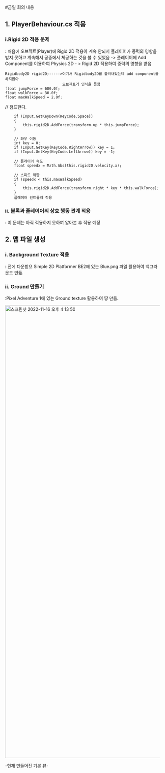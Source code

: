 #금일 회의 내용

## 1. PlayerBehaviour.cs 적용
### i.Rigid 2D 적용 문제
: 처음에 오브젝트(Player)에 Rigid 2D 적용이 계속 안되서 플레이어가 중력의 영향을 받지
못하고 계속해서 공중에서 체공하는 것을 볼 수 있었음
-> 플레이어에 Add Component를 이용하여 Physics 2D - > Rigid 2D 적용하여 중력의
영향을 받음


    Rigidbody2D rigid2D;----->여기서 Rigidbody2D를 불러내었는데 add component를 하지않아
                              오브젝트가 인식을 못함
    float jumpForce = 680.0f;
    float walkForce = 30.0f;
    float maxWalkSpeed = 2.0f;

// 점프한다.

        if (Input.GetKeyDown(KeyCode.Space))
        {
            this.rigid2D.AddForce(transform.up * this.jumpForce);
        }

        // 좌우 이동
        int key = 0;
        if (Input.GetKey(KeyCode.RightArrow)) key = 1;
        if (Input.GetKey(KeyCode.LeftArrow)) key = -1;

        // 플레이어 속도
        float speedx = Math.Abs(this.rigid2D.velocity.x);

        // 스피드 제한 
        if (speedx < this.maxWalkSpeed)
        {
            this.rigid2D.AddForce(transform.right * key * this.walkForce);
        }
        플레이어 컨트롤러 적용

### ii. 블록과 플레이어의 상호 행동 관계 적용
: 이 문제는 아직 적용하지 못하여 알아본 후 적용 예정

## 2. 맵 파일 생성
### i. Background Texture 적용
: 전에 다운받으 Simple 2D Platformer BE2에 있는 Blue.png 파일 활용하여 백그라운드
만듦.
### ii. Ground 만들기

  :Pixel Adventure 1에 있는 Ground texture 활용하여 땅 만듦.
  
  
   <img width="1470" alt="스크린샷 2022-11-16 오후 4 13 50" src="https://user-images.githubusercontent.com/109155242/202111251-f0aa9629-f170-4fca-9d07-beacf45fdb89.png">



-현재 만들어진 기본 뷰-


